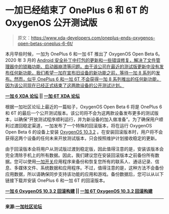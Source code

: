 # 一加已经结束了 OnePlus 6 和 6T 的 OxygenOS 公开测试版

> 原文：<https://www.xda-developers.com/oneplus-ends-oxygenos-open-betas-oneplus-6-6t/>

本月早些时候，一加为 OnePlus 6 和一加 6T 推出了 OxygenOS Open Beta 6。2020 年 3 月的 [Android 安全补丁中打包的更新和一些错误修复，解决了文件管理器中的锁箱功能、启动器崩溃等问题。由于该公司在最近的测试版更新中没有发布任何新功能，我们希望一加在宣布旧设备的新功能之前，等待一加 8 系列](https://www.xda-developers.com/march-2020-android-security-patches-google-pixel/)的[发布。然而，似乎 OnePlus 6 和一加 6T 不会获得一加 8 系列推出的任何新功能，因为该公司现在已经正式结束了这两款设备的公开测试计划。](https://www.xda-developers.com/oneplus-8-pro-specifications-features-pricing-availability/)

**[一加 6 XDA 论坛](https://forum.xda-developers.com/oneplus-6) || [一加 6T XDA 论坛](https://forum.xda-developers.com/oneplus-6t)**

根据一加社区论坛上最近的一篇帖子，OxygenOS Open Beta 6 将是 OnePlus 6 和 6T 的最后一个公开测试版本。该公司将不会为这两款设备发布更多的测试版本，以确保“开放测试程序顺利运行，并为新设备的加入做准备”。为了确保用户顺利过渡回稳定渠道，一加发布了一个特殊的回滚版本，将在运行 OxygenOS Open Beta 6 的设备上安装 [OxygenOS 10.3.2](https://www.xda-developers.com/oneplus-oxygenos-1032-6-6t-february-2020-patches/) 。在安装回滚版本时，用户将不会获得这两个设备的任何未来开放测试版本，只会按照维护计划接收稳定的更新。

由于回滚版本会将用户从测试版过渡到稳定版，因此值得注意的是，安装该版本会完全清除手机上的所有数据。因此，我们建议您在安装回滚版本之前备份所有数据。您可以使用[一加开关](https://www.xda-developers.com/oneplus-switch-update-iphone-data-migration/)应用程序来备份和恢复您所有的联系人、通话记录、信息、多媒体文件、系统数据和应用程序。不过，值得注意的是，这种方法不会备份应用数据，所以请确保同步支持该功能的应用和游戏。备份数据后，您可以从以下链接下载并安装 OnePlus 6 和一加 6T 的回滚版本。

**[一加 6 OxygenOS 10.3.2 回滚构建](https://oxygenos.oneplus.net/OnePlus6Oxygen_22_OTA_044_all_2002220042_downgrade_137f7dd050eb47aa.zip) || [一加 6T OxygenOS 10.3.2 回滚构建](https://oxygenos.oneplus.net/OnePlus6TOxygen_34_OTA_044_all_2002220041_downgrade_3e5565c392d047d7.zip)**

* * *

**来源:[一加社区论坛](https://forums.oneplus.com/threads/rollback-build-for-oneplus-6-and-6t-open-beta-testers.1217210/)**